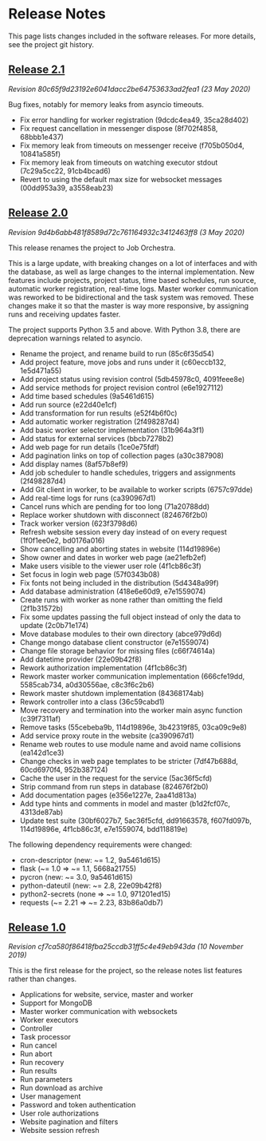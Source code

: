 # Release Notes

This page lists changes included in the software releases.
For more details, see the project git history.


## [Release 2.1](https://github.com/BenjaminHamon/JobOrchestra/releases/tag/release%2F2.1)

_Revision 80c65f9d23192e6041dacc2be64753633ad2fea1 (23 May 2020)_

Bug fixes, notably for memory leaks from asyncio timeouts.

* Fix error handling for worker registration (9dcdc4ea49, 35ca28d402)
* Fix request cancellation in messenger dispose (8f702f4858, 68bbb1e437)
* Fix memory leak from timeouts on messenger receive (f705b050d4, 10841a585f)
* Fix memory leak from timeouts on watching executor stdout (7c29a5cc22, 91cb4bcad6)
* Revert to using the default max size for websocket messages (00dd953a39, a3558eab23)


## [Release 2.0](https://github.com/BenjaminHamon/JobOrchestra/releases/tag/release%2F2.0)

_Revision 9d4b6abb481f8589d72c761164932c3412463ff8 (3 May 2020)_

This release renames the project to Job Orchestra.

This is a large update, with breaking changes on a lot of interfaces and with the database, as well as large changes to the internal implementation.
New features include projects, project status, time based schedules, run source, automatic worker registration, real-time logs.
Master worker communication was reworked to be bidirectional and the task system was removed.
These changes make it so that the master is way more responsive, by assigning runs and receiving updates faster.

The project supports Python 3.5 and above. With Python 3.8, there are deprecation warnings related to asyncio.

* Rename the project, and rename build to run (85c6f35d54)
* Add project feature, move jobs and runs under it (c60eccb132, 1e5d471a55)
* Add project status using revision control (5db45978c0, 4091feee8e)
* Add service methods for project revision control (e6e1927112)
* Add time based schedules (9a5461d615)
* Add run source (e22d40e1cf)
* Add transformation for run results (e52f4b6f0c)
* Add automatic worker registration (2f498287d4)
* Add basic worker selector implementation (31b964a3f1)
* Add status for external services (bbcb7278b2)
* Add web page for run details (1ce0e75fdf)
* Add pagination links on top of collection pages (a30c387908)
* Add display names (8af57b8ef9)
* Add job scheduler to handle schedules, triggers and assignments (2f498287d4)
* Add Git client in worker, to be available to worker scripts (6757c97dde)
* Add real-time logs for runs (ca390967d1)
* Cancel runs which are pending for too long (71a20788dd)
* Replace worker shutdown with disconnect (824676f2b0)
* Track worker version (623f3798d6)
* Refresh website session every day instead of on every request (1f0f1ee0e2, bd0176a016)
* Show cancelling and aborting states in website (114d19896e)
* Show owner and dates in worker web page (ae21efb2ef)
* Make users visible to the viewer user role (4f1cb86c3f)
* Set focus in login web page (57f0343b08)
* Fix fonts not being included in the distribution (5d4348a99f)
* Add database administration (418e6e60d9, e7e1559074)
* Create runs with worker as none rather than omitting the field (2f1b31572b)
* Fix some updates passing the full object instead of only the data to update (2c0b71e174)
* Move database modules to their own directory (abce979d6d)
* Change mongo database client constructor (e7e1559074)
* Change file storage behavior for missing files (c66f74614a)
* Add datetime provider (22e09b42f8)
* Rework authorization implementation (4f1cb86c3f)
* Rework master worker communication implementation (666cfe19dd, 5585cab734, a0d30556ae, c8c3f6c2b6)
* Rework master shutdown implementation (84368174ab)
* Rework controller into a class (36c59cabd1)
* Move recovery and termination into the worker main async function (c39f7311af)
* Remove tasks (55cebeba9b, 114d19896e, 3b42319f85, 03ca09c9e8)
* Add service proxy route in the website (ca390967d1)
* Rename web routes to use module name and avoid name collisions (ea142d1ce3)
* Change checks in web page templates to be stricter (7df47b688d, 60cd6970f4, 952b387124)
* Cache the user in the request for the service (5ac36f5cfd)
* Strip command from run steps in database (824676f2b0)
* Add documentation pages (e356e1227e, 2aa41d813a)
* Add type hints and comments in model and master (b1d2fcf07c, 4313de87ab)
* Update test suite (30bf6027b7, 5ac36f5cfd, dd91663578, f607fd097b, 114d19896e, 4f1cb86c3f, e7e1559074, bdd118819e)

The following dependency requirements were changed:

* cron-descriptor (new: ~= 1.2, 9a5461d615)
* flask (~= 1.0 => ~= 1.1, 5668a21755)
* pycron (new: ~= 3.0, 9a5461d615)
* python-dateutil (new: ~= 2.8, 22e09b42f8)
* python2-secrets (none => ~= 1.0, 971201ed15)
* requests (~= 2.21 => ~= 2.23, 83b86a0db7)


## [Release 1.0](https://github.com/BenjaminHamon/JobOrchestra/releases/tag/release%2F1.0)

_Revision cf7ca580f86418fba25ccdb31ff5c4e49eb943da (10 November 2019)_

This is the first release for the project, so the release notes list features rather than changes.

* Applications for website, service, master and worker
* Support for MongoDB
* Master worker communication with websockets
* Worker executors
* Controller
* Task processor
* Run cancel
* Run abort
* Run recovery
* Run results
* Run parameters
* Run download as archive
* User management
* Password and token authentication
* User role authorizations
* Website pagination and filters
* Website session refresh

